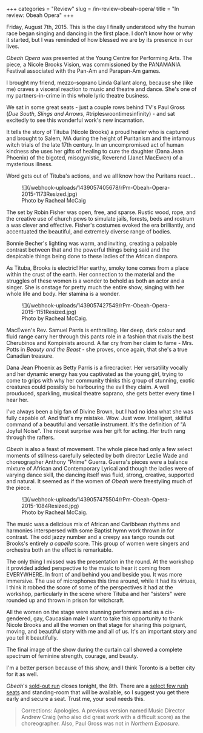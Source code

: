 +++
categories = "Review"
slug = /in-review-obeah-opera/
title = "In review: Obeah Opera"
+++

Friday, August 7th, 2015. This is the day I finally understood why the human race began singing and dancing in the first place. I don't know how or why it started, but I was reminded of how blessed we are by its presence in our lives.

*Obeah Opera* was presented at the Young Centre for Performing Arts. The piece, a Nicole Brooks Vision, was commissioned by the PANAMANIA Festival associated with the Pan-Am and Parapan-Am games.

I brought my friend, mezzo-soprano Linda Gallant along, because she (like me) craves a visceral reaction to music and theatre and dance. She's one of my partners-in-crime in this whole lyric theatre business.

We sat in some great seats - just a couple rows behind TV's Paul Gross (*Due South*, *Slings and Arrows*, #tripleswoontimesinfinity) - and sat excitedly to see this wonderful work's new incarnation.

It tells the story of Tituba (Nicole Brooks) a proud healer who is captured and brought to Salem, MA during the height of Puritanism and the infamous witch trials of the late 17th century. In an uncompromised act of human kindness she uses her gifts of healing to cure the daughter (Dana Jean Phoenix) of the bigoted, misogynistic, Reverend (Janet MacEwen) of a mysterious illness.

Word gets out of Tituba's actions, and we all know how the Puritans react...

<figure data-type="image">
![](/webhook-uploads/1439057405678/rPm-Obeah-Opera-2015-1173Resized.jpg)
<figcaption>Photo by Racheal McCaig</figcaption>
</figure>

The set by Robin Fisher was open, free, and sparse. Rustic wood, rope, and the creative use of church pews to simulate jails, forests, beds and rostrum a was clever and effective. Fisher's costumes evoked the era brilliantly, and accentuated the beautiful, and extremely diverse range of bodies.

Bonnie Becher's lighting was warm, and inviting, creating a palpable contrast between that and the powerful things being said and the despicable things being done to these ladies of the African diaspora.

As Tituba, Brooks is electric! Her earthy, smoky tone comes from a place within the crust of the earth. Her connection to the material and the struggles of these women is a wonder to behold as both an actor and a singer. She is onstage for pretty much the entire show, singing with her whole life and body. Her stamina is a wonder.

<figure data-type="image">
![](/webhook-uploads/1439057427549/rPm-Obeah-Opera-2015-1151Resized.jpg)
<figcaption>Photo by Racheal McCaig.</figcaption>
</figure>

MacEwen's Rev. Samuel Parris is enthralling. Her deep, dark colour and fluid range carry her through this pants role in a fashion that rivals the best Cherubinos and Kompinists around. A far cry from her claim to fame - Mrs. Potts in *Beauty and the Beast* - she proves, once again, that she's a true Canadian treasure.

Dana Jean Phoenix as Betty Parris is a firecracker. Her versatility vocally and her dynamic energy has you captivated as the young girl, trying to come to grips with why her community thinks this group of stunning, exotic creatures could possibly be harbouring the evil they claim. A well prouduced, sparkling, musical theatre soprano, she gets better every time I hear her.

I've always been a big fan of Divine Brown, but I had no idea what she was fully capable of. And that's my mistake. Wow. Just wow. Intelligent, skillful command of a beautiful and versatile instrument. It's the definition of "A Joyful Noise". The nicest surprise was her gift for acting. Her truth rang through the rafters.

*Obeah* is also a feast of movement. The whole piece had only a few select moments of stillness carefully selected by both director Lezlie Wade and choreographer Anthony "Prime" Guerra. Guerra's pieces were a balance mixture of African and Contemporary Lyrical and though the ladies were of varying dance skill, the dancing itself was fluid, strong, creative, supported and natural. It seemed as if the women of *Obeah* were freestyling much of the piece.

<figure data-type="image">
![](/webhook-uploads/1439057475504/rPm-Obeah-Opera-2015-1084Resized.jpg)
<figcaption>Photo by Racheal McCaig.</figcaption>
</figure>

The music was a delicious mix of African and Caribbean rhythms and harmonies interspersed with some Baptist hymn work thrown in for contrast. The odd jazzy number and a creepy ass tango rounds out Brooks's entirely *a capella* score. This group of women were singers and orchestra both an the effect is remarkable.

The only thing I missed was the presentation in the round. At the workshop it provided added perspective to the music to hear it coming from EVERYWHERE. In front of and behind you and beside you. It was more immersive. The use of microphones this time around, while it had its virtues, I think it robbed the score of some of the perspectives it had at the workshop, particularly in the scene where Tituba and her "sisters" were rounded up and thrown in prison for witchcraft.

All the women on the stage were stunning performers and as a cis-gendered, gay, Caucasian male I want to take this opportunity to thank Nicole Brooks and all the women on that stage for sharing this poignant, moving, and beautiful story with me and all of us. It's an important story and you tell it beautifully.

The final image of the show during the curtain call showed a complete spectrum of feminine strength, courage, and beauty.

I'm a better person because of this show, and I think Toronto is a better city for it as well.

*Obeah*'s [sold-out run](http://tickets.youngcentre.ca/single/PSDetail.aspx?psn=8461) closes tonight, the 8th. There are a [select few rush seats](http://tickets.youngcentre.ca/single/PSDetail.aspx?psn=8461) and standing-room that will be available, so I suggest you get there early and secure a seat. Trust me, your soul needs this.

>Corrections: Apologies. A previous version named Music Director Andrew Craig (who also did great work with a difficult score) as the choreographer. Also, Paul Gross was not in *Northern Exposure*. 
